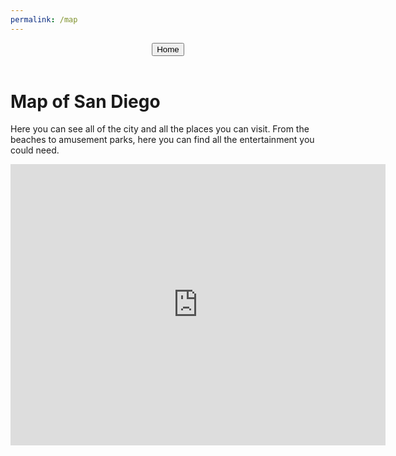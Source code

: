```yaml
---
permalink: /map
---
```


<body class='sandiego-background'>
    <header class="header">
        <button onclick="goHome()" >Home</button>
    </header>
    <div id='map-title-container'>
        <h1 class='title'>Map of San Diego</h1>
    </div>
        <p class='paragraph'>Here you can see all of the city and all the places you can visit. From the beaches to amusement parks, here you can find all the entertainment you could need.</p>
<iframe src="https://www.google.com/maps/embed?pb=!1m18!1m12!1m3!1d429155.34639020596!2d-117.43931537737579!3d32.82469583689974!2m3!1f0!2f0!3f0!3m2!1i1024!2i768!4f13.1!3m3!1m2!1s0x80d9530fad921e4b%3A0xd3a21fdfd15df79!2sSan%20Diego%2C%20CA!5e0!3m2!1sen!2sus!4v1707927233953!5m2!1sen!2sus" width="600" height="450" style="border:0;" allowfullscreen="" loading="lazy" referrerpolicy="no-referrer-when-downgrade"></iframe>
</body>
<script src="http://127.0.0.1:4200/travel_project/script.js"></script>